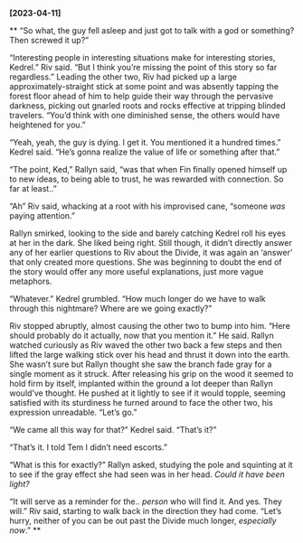 **[2023-04-11]**

** 
“So what, the guy fell asleep and just got to talk with a god or something? Then screwed it up?”

“Interesting people in interesting situations make for interesting stories, Kedrel.” Riv said. “But I think you’re missing the point of this story so far regardless.” Leading the other two, Riv had picked up a large approximately-straight stick at some point and was absently tapping the forest floor ahead of him to help guide their way through the pervasive darkness, picking out gnarled roots and rocks effective at tripping blinded travelers. “You’d think with one diminished sense, the others would have heightened for you.”

“Yeah, yeah, the guy is dying. I get it. You mentioned it a hundred times.” Kedrel said. “He’s gonna realize the value of life or something after that.” 

“The point, Ked,” Rallyn said, “was that when Fin finally opened himself up to new ideas, to being able to trust, he was rewarded with connection. So far at least..”

“Ah” Riv said, whacking at a root with his improvised cane, “someone *was* paying attention.”

Rallyn smirked, looking to the side and barely catching Kedrel roll his eyes at her in the dark. She liked being right. Still though, it didn’t directly answer any of her earlier questions to Riv about the Divide, it was again an ‘answer’ that only created more questions. She was beginning to doubt the end of the story would offer any more useful explanations, just more vague metaphors.

“Whatever.” Kedrel grumbled. “How much longer do we have to walk through this nightmare? Where are we going exactly?”

Riv stopped abruptly, almost causing the other two to bump into him. “Here should probably do it actually, now that you mention it.” He said. Rallyn watched curiously as Riv waved the other two back a few steps and then lifted the large walking stick over his head and thrust it down into the earth. She wasn’t sure but Rallyn thought she saw the branch fade gray for a single moment as it struck. After releasing his grip on the wood it seemed to hold firm by itself, implanted within the ground a lot deeper than Rallyn would’ve thought. He pushed at it lightly to see if it would topple, seeming satisfied with its sturdiness he turned around to face the other two, his expression unreadable. “Let’s go.”

“We came all this way for that?” Kedrel said. “That’s it?”

“That’s it. I told Tem I didn’t need escorts.”

“What is this for exactly?” Rallyn asked, studying the pole and squinting at it to see if the gray effect she had seen was in her head. *Could it have been light?*

“It will serve as a reminder for the.. *person* who will find it. And yes. They will.” Riv said, starting to walk back in the direction they had come. “Let’s hurry, neither of you can be out past the Divide much longer, *especially now*.”
**